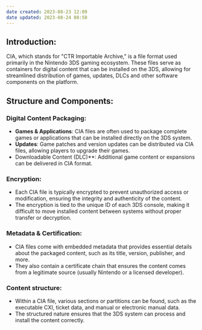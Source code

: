 ```yaml
---
date created: 2023-08-23 12:09
date updated: 2023-08-24 08:50
---
```


## **Introduction:**

CIA, which stands for "CTR Importable Archive," is a file format used primarily in the Nintendo 3DS gaming ecosystem. These files serve as containers for digital content that can be installed on the 3DS, allowing for streamlined distribution of games, updates, DLCs and other software components on the platform.

## **Structure and Components:**

### **Digital Content Packaging**:

- **Games & Applications**: CIA files are often used to package complete games or applications that can be installed directly on the 3DS system.
- **Updates**: Game patches and version updates can be distributed via CIA files, allowing players to upgrade their games.
- Downloadable Content (DLC)**: Additional game content or expansions can be delivered in CIA format.

### **Encryption**:

- Each CIA file is typically encrypted to prevent unauthorized access or modification, ensuring the integrity and authenticity of the content.
- The encryption is tied to the unique ID of each 3DS console, making it difficult to move installed content between systems without proper transfer or decryption.

### **Metadata & Certification**:

- CIA files come with embedded metadata that provides essential details about the packaged content, such as its title, version, publisher, and more.
- They also contain a certificate chain that ensures the content comes from a legitimate source (usually Nintendo or a licensed developer).

### **Content structure**:

- Within a CIA file, various sections or partitions can be found, such as the executable CXI, ticket data, and manual or electronic manual data.
- The structured nature ensures that the 3DS system can process and install the content correctly.

